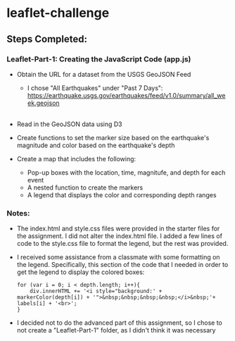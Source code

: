 # leaflet-challenge

## Steps Completed:

### Leaflet-Part-1:  Creating the JavaScript Code (app.js)

* Obtain the URL for a dataset from the USGS GeoJSON Feed

    - I chose "All Earthquakes" under "Past 7 Days":  https://earthquake.usgs.gov/earthquakes/feed/v1.0/summary/all_week.geojson
    
    <br>

* Read in the GeoJSON data using D3

* Create functions to set the marker size based on the earthquake's magnitude and color based on the earthquake's depth

* Create a map that includes the following:

    - Pop-up boxes with the location, time, magnitufe, and depth for each event
    - A nested function to create the markers
    - A legend that displays the color and corresponding depth ranges

### Notes:

* The index.html and style.css files were provided in the starter files for the assignment. I did not alter the index.html file. I added a few lines of code to the style.css file to format the legend, but the rest was provided.

* I received some assistance from a classmate with some formatting on the legend. Specifically, this section of the code that I needed in order to get the legend to display the colored boxes:

    ```
    for (var i = 0; i < depth.length; i++){
        div.innerHTML += '<i style="background:' + markerColor(depth[i]) + '">&nbsp;&nbsp;&nbsp;&nbsp;</i>&nbsp;'+ labels[i] + '<br>';
    }
    ```
* I decided not to do the advanced part of this assignment, so I chose to not create a "Leaflet-Part-1" folder, as I didn't think it was necessary